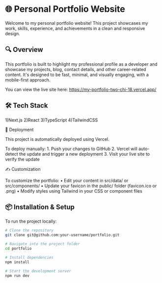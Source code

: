 # 🌐 Personal Portfolio Website

Welcome to my personal portfolio website! This project showcases my work, skills, experience, and achievements in a clean and responsive design.

## 🔍 Overview

This portfolio is built to highlight my professional profile as a developer and showcase my projects, blog, contact details, and other career-related content. It's designed to be fast, minimal, and visually engaging, with a mobile-first approach.

You can view the live site here: https://my-portfolio-two-chi-18.vercel.app/

## 🛠️ Tech Stack

1)Next.js
2)React
3)TypeScript
4)TailwindCSS

🔄 Deployment

This project is automatically deployed using Vercel.

To deploy manually:
	1.	Push your changes to GitHub
	2.	Vercel will auto-detect the update and trigger a new deployment
	3.	Visit your live site to verify the update

✍️ Customization

To customize the portfolio:
	•	Edit your content in src/data/ or src/components/
	•	Update your favicon in the public/ folder (favicon.ico or .png)
	•	Modify styles using Tailwind in your CSS or component files

## 📦 Installation & Setup

To run the project locally:

```bash
# Clone the repository
git clone git@github.com:your-username/portfolio.git

# Navigate into the project folder
cd portfolio

# Install dependencies
npm install

# Start the development server
npm run dev

